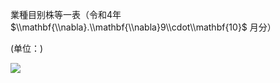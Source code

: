 業種目别株等一表（令和4年 $\\mathbf{\\nabla}.\\mathbf{\\nabla}9\\cdot\\mathbf{10}$ 月分）

(单位：)

![](https://www.nta.go.jp/tmp/4f9df429-4154-4fd3-8649-55b6c92724f0/images/7cf722238dc49d0ee459817690458540ad67a2991cc9b5cc34eff253f008edba.jpg)